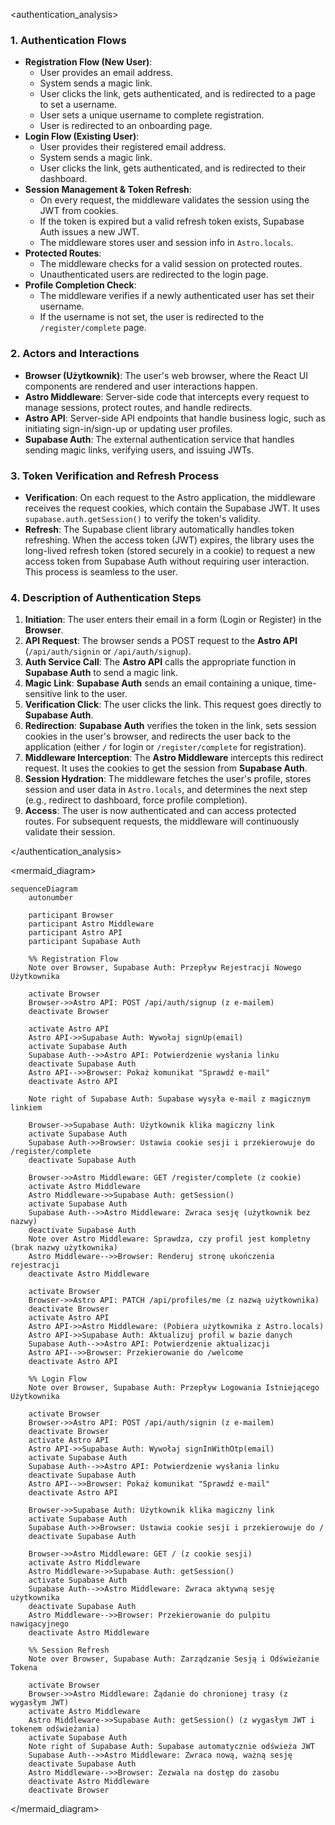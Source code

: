 <authentication_analysis>

### 1. Authentication Flows

- **Registration Flow (New User)**:
  - User provides an email address.
  - System sends a magic link.
  - User clicks the link, gets authenticated, and is redirected to a page to set a username.
  - User sets a unique username to complete registration.
  - User is redirected to an onboarding page.
- **Login Flow (Existing User)**:
  - User provides their registered email address.
  - System sends a magic link.
  - User clicks the link, gets authenticated, and is redirected to their dashboard.
- **Session Management & Token Refresh**:
  - On every request, the middleware validates the session using the JWT from cookies.
  - If the token is expired but a valid refresh token exists, Supabase Auth issues a new JWT.
  - The middleware stores user and session info in `Astro.locals`.
- **Protected Routes**:
  - The middleware checks for a valid session on protected routes.
  - Unauthenticated users are redirected to the login page.
- **Profile Completion Check**:
  - The middleware verifies if a newly authenticated user has set their username.
  - If the username is not set, the user is redirected to the `/register/complete` page.

### 2. Actors and Interactions

- **Browser (Użytkownik)**: The user's web browser, where the React UI components are rendered and user interactions happen.
- **Astro Middleware**: Server-side code that intercepts every request to manage sessions, protect routes, and handle redirects.
- **Astro API**: Server-side API endpoints that handle business logic, such as initiating sign-in/sign-up or updating user profiles.
- **Supabase Auth**: The external authentication service that handles sending magic links, verifying users, and issuing JWTs.

### 3. Token Verification and Refresh Process

- **Verification**: On each request to the Astro application, the middleware receives the request cookies, which contain the Supabase JWT. It uses `supabase.auth.getSession()` to verify the token's validity.
- **Refresh**: The Supabase client library automatically handles token refreshing. When the access token (JWT) expires, the library uses the long-lived refresh token (stored securely in a cookie) to request a new access token from Supabase Auth without requiring user interaction. This process is seamless to the user.

### 4. Description of Authentication Steps

1.  **Initiation**: The user enters their email in a form (Login or Register) in the **Browser**.
2.  **API Request**: The browser sends a POST request to the **Astro API** (`/api/auth/signin` or `/api/auth/signup`).
3.  **Auth Service Call**: The **Astro API** calls the appropriate function in **Supabase Auth** to send a magic link.
4.  **Magic Link**: **Supabase Auth** sends an email containing a unique, time-sensitive link to the user.
5.  **Verification Click**: The user clicks the link. This request goes directly to **Supabase Auth**.
6.  **Redirection**: **Supabase Auth** verifies the token in the link, sets session cookies in the user's browser, and redirects the user back to the application (either `/` for login or `/register/complete` for registration).
7.  **Middleware Interception**: The **Astro Middleware** intercepts this redirect request. It uses the cookies to get the session from **Supabase Auth**.
8.  **Session Hydration**: The middleware fetches the user's profile, stores session and user data in `Astro.locals`, and determines the next step (e.g., redirect to dashboard, force profile completion).
9.  **Access**: The user is now authenticated and can access protected routes. For subsequent requests, the middleware will continuously validate their session.

</authentication_analysis>

<mermaid_diagram>

```mermaid
sequenceDiagram
    autonumber

    participant Browser
    participant Astro Middleware
    participant Astro API
    participant Supabase Auth

    %% Registration Flow
    Note over Browser, Supabase Auth: Przepływ Rejestracji Nowego Użytkownika

    activate Browser
    Browser->>Astro API: POST /api/auth/signup (z e-mailem)
    deactivate Browser

    activate Astro API
    Astro API->>Supabase Auth: Wywołaj signUp(email)
    activate Supabase Auth
    Supabase Auth-->>Astro API: Potwierdzenie wysłania linku
    deactivate Supabase Auth
    Astro API-->>Browser: Pokaż komunikat "Sprawdź e-mail"
    deactivate Astro API

    Note right of Supabase Auth: Supabase wysyła e-mail z magicznym linkiem

    Browser->>Supabase Auth: Użytkownik klika magiczny link
    activate Supabase Auth
    Supabase Auth->>Browser: Ustawia cookie sesji i przekierowuje do /register/complete
    deactivate Supabase Auth

    Browser->>Astro Middleware: GET /register/complete (z cookie)
    activate Astro Middleware
    Astro Middleware->>Supabase Auth: getSession()
    activate Supabase Auth
    Supabase Auth-->>Astro Middleware: Zwraca sesję (użytkownik bez nazwy)
    deactivate Supabase Auth
    Note over Astro Middleware: Sprawdza, czy profil jest kompletny (brak nazwy użytkownika)
    Astro Middleware-->>Browser: Renderuj stronę ukończenia rejestracji
    deactivate Astro Middleware

    activate Browser
    Browser->>Astro API: PATCH /api/profiles/me (z nazwą użytkownika)
    deactivate Browser
    activate Astro API
    Astro API->>Astro Middleware: (Pobiera użytkownika z Astro.locals)
    Astro API->>Supabase Auth: Aktualizuj profil w bazie danych
    Supabase Auth-->>Astro API: Potwierdzenie aktualizacji
    Astro API-->>Browser: Przekierowanie do /welcome
    deactivate Astro API

    %% Login Flow
    Note over Browser, Supabase Auth: Przepływ Logowania Istniejącego Użytkownika

    activate Browser
    Browser->>Astro API: POST /api/auth/signin (z e-mailem)
    deactivate Browser
    activate Astro API
    Astro API->>Supabase Auth: Wywołaj signInWithOtp(email)
    activate Supabase Auth
    Supabase Auth-->>Astro API: Potwierdzenie wysłania linku
    deactivate Supabase Auth
    Astro API-->>Browser: Pokaż komunikat "Sprawdź e-mail"
    deactivate Astro API

    Browser->>Supabase Auth: Użytkownik klika magiczny link
    activate Supabase Auth
    Supabase Auth->>Browser: Ustawia cookie sesji i przekierowuje do /
    deactivate Supabase Auth

    Browser->>Astro Middleware: GET / (z cookie sesji)
    activate Astro Middleware
    Astro Middleware->>Supabase Auth: getSession()
    activate Supabase Auth
    Supabase Auth-->>Astro Middleware: Zwraca aktywną sesję użytkownika
    deactivate Supabase Auth
    Astro Middleware-->>Browser: Przekierowanie do pulpitu nawigacyjnego
    deactivate Astro Middleware

    %% Session Refresh
    Note over Browser, Supabase Auth: Zarządzanie Sesją i Odświeżanie Tokena

    activate Browser
    Browser->>Astro Middleware: Żądanie do chronionej trasy (z wygasłym JWT)
    activate Astro Middleware
    Astro Middleware->>Supabase Auth: getSession() (z wygasłym JWT i tokenem odświeżania)
    activate Supabase Auth
    Note right of Supabase Auth: Supabase automatycznie odświeża JWT
    Supabase Auth-->>Astro Middleware: Zwraca nową, ważną sesję
    deactivate Supabase Auth
    Astro Middleware-->>Browser: Zezwala na dostęp do zasobu
    deactivate Astro Middleware
    deactivate Browser
```

</mermaid_diagram>
